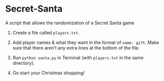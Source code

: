# Secret-Santa
A script that allows the randomization of a Secret Santa game

1) Create a file called ```players.txt```.

2) Add player names & what they want in the format of ```name: gift```. Make sure that there aren't any extra lines at the bottom of the file.

3) Run ```python santa.py``` in Terminal (with ```players.txt``` in the same directory).

4) Go start your Christmas shopping!
